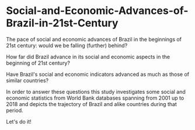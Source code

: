 # Social-and-Economic-Advances-of-Brazil-in-21st-Century
The pace of social and economic advances of Brazil in the beginnings of 21st century: would we be falling (further) behind?

How far did Brazil advance in its social and economic aspects in the beginning of 21st century?

Have Brazil's social and economic indicators advanced as much as those of similar countries?

In order to answer these questions this study investigates some social and economic statistics from World Bank databases spanning from 2001 up to 2018 and depicts the trajectory of Brazil and alike countries during that period.

Let's do it!
